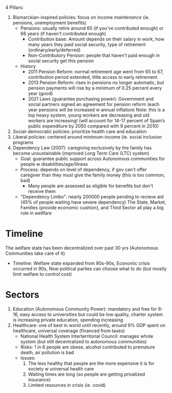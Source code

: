4 Pillars:
1. Bismarckian-inspired policies: focus on income $maintenance$ (ie. pensions, unemployment benefits)
	- Pensions: usually retire around 65 (if you've contributed enough) or 66 years (if haven't contributed enough)
		- Contribution base: Amount depends on their salary in work, how many years they paid social security, type of retirement (ordinary/early/deferred)
		- Non-Contributory Pension: people that haven't paid enough in social security get this pension
	- History 
		- 2011 Pension Reform: normal retirement age went from 65 to 67, contribution period extended, little access to early retirement
		- 2013 Pension Reform: rises in pensions no longer automatic, but pension payments will rise by a minimum of 0.25 percent every year (good)
		- 2021 Laws (guarantee purchasing power): Government and social partners signed an agreement for pension reform (each year pensions will be increased w annual inflation)
	Note: this is a top heavy system, young workers are decreasing and old workers are increasing! (will account for 14-17 percent of Spain’s public expenditure by 2050 compared with 9 percent in 2010)
2. Social-democratic policies: prioritize health care and education
3. Liberal policies: centered around minimum-income (ie. social inclusion programs
4. Dependency Law (2007): caregiving exclusively by the family has become unsustainable (improved Long Term Care (LTC) system)
	- Goal: guarantee public support across Autonomous communities for people w disabilities/age/illness
	- Process: depends on level of dependency, if gov can't offer caregiver than they must give the family money (this is too common, bad)
		- Many people are assessed as eligible for benefits but don't receive them
	- "Dependency Limbo": nearly 200000 people pending to recieve aid (45% of people waiting have severe dependency)
The State, Market, Families (provide economic cushion), and Third Sector all play a big role in wellfare
# Timeline
The welfare state has been decentralized over past 30 yrs (Autonomous Communities take care of it)
- Timeline: Welfare state expanded from 80s-90s, Economic crisis occurred in 90s, Now political parties can choose what to do (but mostly limit welfare to control cost)
# Sectors
1. Education (Autonomous Community Power): mandatory and free for 6-16, easy access to universities but could be low quality, charter system is increasing private education, spending increasing 
2. Healthcare: one of best in world until recently, around 9% GDP spent on healthcare, universal coverage (financed from taxes)
	- National Health System Interterritorial Council: manages whole system (but still decentralized to autonomous communities)
	- Risks: 1 in 6 people are obese, alcohol contributed to premature death, air pollution is bad
	- Issues: 
		1. The less healthy that people are the more expensive it is for society w universal health care
		2. Waiting times are long (so people are getting privatized insurance)
		3. Limited resources in crisis (ie. covid)